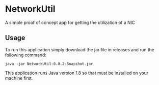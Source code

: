# NetworkUtil
A simple proof of concept app for getting the utilization of a NIC

## Usage

To run this application simply download the jar file in releases and run the following command:

```java -jar NetworkUtil-0.0.2-Snapshot.jar```

This application runs Java version 1.8 so that must be installed on your machine first.
